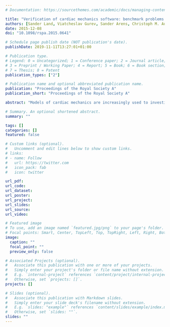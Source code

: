 ```yaml
---
# Documentation: https://sourcethemes.com/academic/docs/managing-content/

title: "Verification of cardiac mechanics software: benchmark problems and solutions for testing active and passive material behaviour"
authors: [Sander Land, Viatcheslav Gurev, Sander Arens, Christoph M. Augustin, Lukas Baron, Robert Blake, Chris Bradley, Sebastian Castro, Andrew Crozier, Marco Favino, Thomas E. Fastl, Thomas Fritz, Hao Gao, Alessio Gizzi, Boyce E. Griffith, Daniel E. Hurtado, Rolf Krause, Xiaoyu Luo, Martyn P. Nash, Simone Pezzuto, Gernot Plank, Simone Rossi, Daniel Ruprecht, Gunnar Seemann, Nicolas P. Smith, Joakim Sundnes, J. Jeremy Rice, Natalia Trayanova, Dafang Wang, Zhinuo Jenny Wang and Steven A. Niederer]
date: 2015-12-08
doi: "10.1098/rspa.2015.0641"

# Schedule page publish date (NOT publication's date).
publishDate: 2019-11-11T13:27:01+01:00

# Publication type.
# Legend: 0 = Uncategorized; 1 = Conference paper; 2 = Journal article;
# 3 = Preprint / Working Paper; 4 = Report; 5 = Book; 6 = Book section;
# 7 = Thesis; 8 = Patent
publication_types: ["2"]

# Publication name and optional abbreviated publication name.
publication: "Proceedings of the Royal Society A"
publication_short: "Proceedings of the Royal Society A"

abstract: "Models of cardiac mechanics are increasingly used to investigate cardiac physiology. These models are characterized by a high level of complexity, including the particular anisotropic material properties of biological tissue and the actively contracting material. A large number of independent simulation codes have been developed, but a consistent way of verifying the accuracy and replicability of simulations is lacking. To aid in the verification of current and future cardiac mechanics solvers, this study provides three benchmark problems for cardiac mechanics. These benchmark problems test the ability to accurately simulate pressure-type forces that depend on the deformed objects geometry, anisotropic and spatially varying material properties similar to those seen in the left ventricle and active contractile forces. The benchmark was solved by 11 different groups to generate consensus solutions, with typical differences in higher-resolution solutions at approximately 0.5%, and consistent results between linear, quadratic and cubic finite elements as well as different approaches to simulating incompressible materials. Online tools and solutions are made available to allow these tests to be effectively used in verification of future cardiac mechanics software."

# Summary. An optional shortened abstract.
summary: ""

tags: []
categories: []
featured: false

# Custom links (optional).
#   Uncomment and edit lines below to show custom links.
# links:
# - name: Follow
#   url: https://twitter.com
#   icon_pack: fab
#   icon: twitter

url_pdf:
url_code:
url_dataset:
url_poster:
url_project:
url_slides:
url_source:
url_video:

# Featured image
# To use, add an image named `featured.jpg/png` to your page's folder. 
# Focal points: Smart, Center, TopLeft, Top, TopRight, Left, Right, BottomLeft, Bottom, BottomRight.
image:
  caption: ""
  focal_point: ""
  preview_only: false

# Associated Projects (optional).
#   Associate this publication with one or more of your projects.
#   Simply enter your project's folder or file name without extension.
#   E.g. `internal-project` references `content/project/internal-project/index.md`.
#   Otherwise, set `projects: []`.
projects: []

# Slides (optional).
#   Associate this publication with Markdown slides.
#   Simply enter your slide deck's filename without extension.
#   E.g. `slides: "example"` references `content/slides/example/index.md`.
#   Otherwise, set `slides: ""`.
slides: ""
---
```

